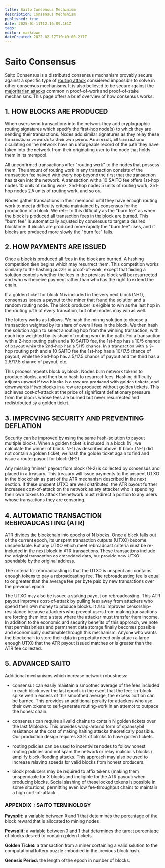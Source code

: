 ```yaml
---
title: Saito Consensus Mechanism
description: Consensus Mechanism
published: true
date: 2025-03-11T12:16:09.161Z
tags: 
editor: markdown
dateCreated: 2022-02-17T10:09:00.217Z
---
```


# Saito Consensus

Saito Consensus is a distributed consensus mechanism provably secure against a specific type of [routing attack](/consensus/sybil-attacks) considered impossible to solve in other consensus mechanisms. It is also believed to be secure against the [majoritarian attacks](/consensus/majoritarian-attacks) common in proof-of-work and proof-of-stake mechanisms. This page offers a brief overview of how consensus works.

## 1. HOW BLOCKS ARE PRODUCED

When users send transactions into the network they add cryptographic routing signatures which specify the first-hop node(s) to which they are sending their transactions. Nodes add similar signatures as they relay these transactions onwards to their own peers. As a result, all transactions ciculating on the network have an unforgeable record of the path they have taken into the network from their originating user to the node that holds them in its mempool.

All unconfirmed transactions offer "routing work" to the nodes that possess them. The amount of routing work in any transaction consists of the transaction fee halved with every hop beyond the first that the transaction has taken into the network. A transaction with a 10 SAITO fee offers 1st-hop nodes 10 units of routing work, 2nd-hop nodes 5 units of routing work, 3rd-hop nodes 2.5 units of routing work, and so on.

Nodes gather transactions in their mempool until they have enough routing work to meet a difficulty criteria maintained by consensus for the production of a block. We refer to this difficulty as the "burn fee" as when the block is produced all transaction fees in the block are burned. This "burn fee" is automatically adjusted by consensus to target a desired blocktime: If blocks are produced more rapidly the "burn fee" rises, and if blocks are produced more slowly the "burn fee" falls.

## 2. HOW PAYMENTS ARE ISSUED

Once a block is produced all fees in the block are burned. A hashing competition then begins which may resurrect them. This competition works similarly to the hashing puzzle in proof-of-work, except that finding a solution controls whether the fees in the previous block will be resurrected and who will receive payment rather than who has the right to extend the chain.

If a golden ticket for block N is included in the very next block (N+1), consensus issues a payout to the miner that found the solution and a random routing node. The block producer is eligible to win as the last hop in the routing path of every transation, but other nodes may win as well.

The lottery works as follows. We hash the mining solution to choose a transaction weighted by its share of overall fees in the block. We then hash the solution again to select a routing hop from the winning transaction, with each hop weighted by its share of routing work in the path. For a transaction with a 2-hop routing path and a 10 SAITO fee, the 1st-hop has a 10/5 chance of payout while the 2nd-hop has a 5/15 chance. In a transaction with a 3-hop routing path and a 10 SAITO fee the 1st-hop has a 10/17.5 chance of payout, while the 2nd-hop has a 5/17.5 chance of payout and the third has a 2.5/17.5 chance of payout, etc.

This process repeats block by block. Nodes burn network tokens to produce blocks, and then burn hash to resurrect fees. Hashing difficulty adjusts upward if two blocks in a row are produced with golden tickets, and downwards if two blocks in a row are produced without golden tickets. This achieves cost-of-attack at the price of significant deflationary pressure from the blocks whose fees are burned but never resurrected and redistributed by a golden ticket.


## 3. IMPROVING SECURITY AND PREVENTING DEFLATION

Security can be improved by using the same hash-solution to payout multiple blocks. When a golden ticket is included in a block (N), we calculate the winner of block (N-1) as described above. If block (N-1) did not contain a golden ticket, we hash the golden ticket again to find and issue a router payout for block (N-2).

Any missing "miner" payout from block (N-2) is collected by consensus and placed in a treasury. This treasury will issue payments to the unspent UTXO in the blockchain as part of the ATR mechanism described in the next section. If these unspent UTXO are well distributed, the ATR payout further increases cost-of-attack on the network as any attacker who is spending their own tokens to attack the network must redirect a portion to any users whose transactions they are censoring.

## 4. AUTOMATIC TRANSACTION REBROADCASTING (ATR)

ATR divides the blockchain into epochs of N blocks. Once a block falls out of the current epoch, its unspent transaction outputs (UTXO) become unspendable. But any UTXO which meet rebroadcast criteria must be re-included in the next block in ATR transactions. These transactions include the original transaction as embedded data, but provide new UTXO spendable by the original address.

The criteria for rebroadcasting is that the UTXO is unspent and contains enough tokens to pay a rebroadcasting fee. The rebroadcasting fee is equal to or greater than the average fee per byte paid by new transactions over the previous epoch.

The UTXO may also be issued a staking payout on rebroadcasting. This ATR payout improves cost-of-attack by pulling fees away from attackers who spend their own money to produce blocks. It also improves censorship-resistance because attackers who prevent users from making transactions are forcing them into a state where the attacker must transfer them income. In addition to the economic and security benefits of this approach, we note that permissionless and permanent data storage finally becomes possible and economically sustainable through this mechanism. Anyone who wants the blockchain to store their data in perpetuity need only attach a large enough UTXO that the ATR payout issued matches or is greater than the ATR fee collected.

## 5. ADVANCED SAITO

Additional mechanisms which increase network robustness:

* consensus can easily maintain a smoothed average of the fees included in each block over the last epoch. in the event that the fees-in-block spike well in excess of this smoothed average, the excess portion can be burned. This provides an additional penalty for attackers who use their own tokens to self-generate routing-work in an attempt to outpace the honest chain.

* consensus can require all valid chains to contain N golden tickets over the last M blocks. This provides wrap-around form of spam/sybil resistance at the cost of making halting attacks theoretically possible. Our production design requires 33% of blocks to have golden tickets.

* routing policies can be used to incentivize nodes to follow honest routing policies and not spam the network or relay malicious blocks / amplify block-flooding attacks. This approach may also be used to increase relaying speeds for valid blocks from honest producers.

* block producers may be required to affix tokens (making them unspendable for X blocks and ineligible for the ATR payout) when producing blocks. Social slashing of these locked tokens is possible in some situations, permitting even low fee-throughput chains to maintain a high cost-of-attack.


### APPENDIX I: SAITO TERMINOLOGY

**Paysplit:** a variable between 0 and 1 that determines the percentage of the block reward that is allocated to mining nodes.

**Powsplit:** a variable between 0 and 1 that determines the target percentage of blocks desired to contain golden tickets.

**Golden Ticket:** a transaction from a miner containing a valid solution to the computational lottery puzzle embodied in the previous block hash.

**Genesis Period:** the length of the epoch in number of blocks.




